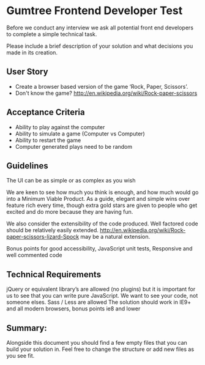 # Gumtree Frontend Developer Test

Before we conduct any interview we ask all potential front end developers to complete a simple technical task.

Please include a brief description of your solution and what decisions you made in its creation.

## User Story

* Create a browser based version of the game ‘Rock, Paper, Scissors’.
* Don't know the game? http://en.wikipedia.org/wiki/Rock-paper-scissors

## Acceptance Criteria

* Ability to play against the computer
* Ability to simulate a game (Computer vs Computer)
* Ability to restart the game
* Computer generated plays need to be random

## Guidelines

The UI can be as simple or as complex as you wish

We are keen to see how much you think is enough, and how much would go into a Minimum Viable Product. As a guide, elegant and simple wins over feature rich every time, though extra gold stars are given to people who get excited and do more because they are having fun.

We also consider the extensibility of the code produced. Well factored code should be relatively easily extended. http://en.wikipedia.org/wiki/Rock-paper-scissors-lizard-Spock may be a natural extension.

Bonus points for good accessibility, JavaScript unit tests, Responsive and well commented code

## Technical Requirements

jQuery or equivalent library’s are allowed (no plugins) but it is important for us to see that you can write pure JavaScript. We want to see your code, not someone elses.
Sass / Less are allowed
The solution should work in IE9+ and all modern browsers, bonus points ie8 and lower

## Summary:

Alongside this document you should find a few empty files that you can build your solution in. Feel free to change the structure or add new files as you see fit.
